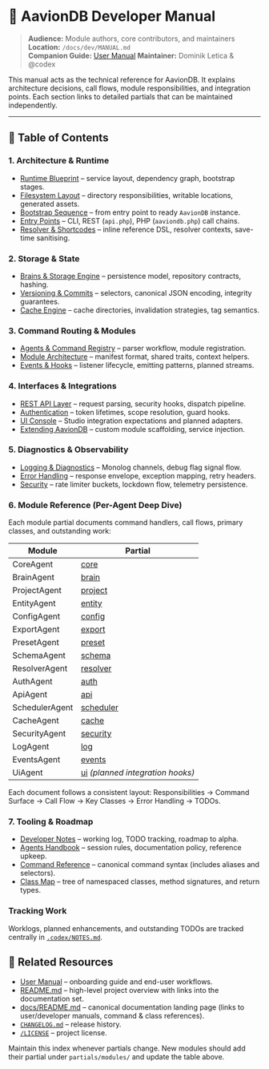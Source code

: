 # 🧩 AavionDB Developer Manual

> **Audience:** Module authors, core contributors, and maintainers  
> **Location:** `/docs/dev/MANUAL.md`  
> **Companion Guide:** [User Manual](../user/MANUAL.md)
> **Maintainer:** Dominik Letica & @codex

This manual acts as the technical reference for AavionDB. It explains architecture decisions, call flows, module responsibilities, and integration points. Each section links to detailed partials that can be maintained independently.

---

## 📘 Table of Contents

### 1. Architecture & Runtime
- [Runtime Blueprint](./partials/core-architecture.md) – service layout, dependency graph, bootstrap stages.
- [Filesystem Layout](./partials/file-structure.md) – directory responsibilities, writable locations, generated assets.
- [Bootstrap Sequence](./partials/bootstrap.md) – from entry point to ready `AavionDB` instance.
- [Entry Points](./partials/entry-points.md) – CLI, REST (`api.php`), PHP (`aaviondb.php`) call chains.
- [Resolver & Shortcodes](./partials/resolver-and-shortcodes.md) – inline reference DSL, resolver contexts, save-time sanitising.

### 2. Storage & State
- [Brains & Storage Engine](./partials/brains-and-storage.md) – persistence model, repository contracts, hashing.
- [Versioning & Commits](./partials/versioning.md) – selectors, canonical JSON encoding, integrity guarantees.
- [Cache Engine](./partials/modules/cache.md) – cache directories, invalidation strategies, tag semantics.

### 3. Command Routing & Modules
- [Agents & Command Registry](./partials/agents-and-command-registry.md) – parser workflow, module registration.
- [Module Architecture](./partials/modules.md) – manifest format, shared traits, context helpers.
- [Events & Hooks](./partials/events-and-hooks.md) – listener lifecycle, emitting patterns, planned streams.

### 4. Interfaces & Integrations
- [REST API Layer](./partials/rest-api.md) – request parsing, security hooks, dispatch pipeline.
- [Authentication](./partials/authentication.md) – token lifetimes, scope resolution, guard hooks.
- [UI Console](./partials/ui-console.md) – Studio integration expectations and planned adapters.
- [Extending AavionDB](./partials/extending.md) – custom module scaffolding, service injection.

### 5. Diagnostics & Observability
- [Logging & Diagnostics](./partials/logging-and-diagnostics.md) – Monolog channels, debug flag signal flow.
- [Error Handling](./partials/error-handling.md) – response envelope, exception mapping, retry headers.
- [Security](./partials/security.md) – rate limiter buckets, lockdown flow, telemetry persistence.

### 6. Module Reference (Per-Agent Deep Dive)

Each module partial documents command handlers, call flows, primary classes, and outstanding work:

| Module | Partial |
|--------|---------|
| CoreAgent | [core](./partials/modules/core.md) |
| BrainAgent | [brain](./partials/modules/brain.md) |
| ProjectAgent | [project](./partials/modules/project.md) |
| EntityAgent | [entity](./partials/modules/entity.md) |
| ConfigAgent | [config](./partials/modules/config.md) |
| ExportAgent | [export](./partials/modules/export.md) |
| PresetAgent | [preset](./partials/modules/preset.md) |
| SchemaAgent | [schema](./partials/modules/schema.md) |
| ResolverAgent | [resolver](./partials/modules/resolver.md) |
| AuthAgent | [auth](./partials/modules/auth.md) |
| ApiAgent | [api](./partials/modules/api.md) |
| SchedulerAgent | [scheduler](./partials/modules/scheduler.md) |
| CacheAgent | [cache](./partials/modules/cache.md) |
| SecurityAgent | [security](./partials/modules/security.md) |
| LogAgent | [log](./partials/modules/log.md) |
| EventsAgent | [events](./partials/modules/events.md) |
| UiAgent | [ui](./partials/modules/ui.md) *(planned integration hooks)* |

Each document follows a consistent layout: Responsibilities → Command Surface → Call Flow → Key Classes → Error Handling → TODOs.

### 7. Tooling & Roadmap

- [Developer Notes](../../.codex/NOTES.md) – working log, TODO tracking, roadmap to alpha.
- [Agents Handbook](../../.codex/AGENTS.md) – session rules, documentation policy, reference upkeep.
- [Command Reference](./commands.md) – canonical command syntax (includes aliases and selectors).
- [Class Map](./classmap.md) – tree of namespaced classes, method signatures, and return types.

### Tracking Work

Worklogs, planned enhancements, and outstanding TODOs are tracked centrally in [`.codex/NOTES.md`](../../.codex/NOTES.md).

## 🔗 Related Resources

- [User Manual](../user/MANUAL.md) – onboarding guide and end-user workflows.
- [README.md](../../README.md) – high-level project overview with links into the documentation set.
- [docs/README.md](../README.md) – canonical documentation landing page (links to user/developer manuals, command & class references).
- [`CHANGELOG.md`](../../CHANGELOG.md) – release history.
- [`/LICENSE`](../../LICENSE) – project license.

Maintain this index whenever partials change. New modules should add their partial under `partials/modules/` and update the table above.
